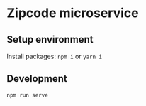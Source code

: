 # Zipcode microservice

## Setup environment
Install packages: `npm i` or `yarn i`

## Development
```
npm run serve
```
